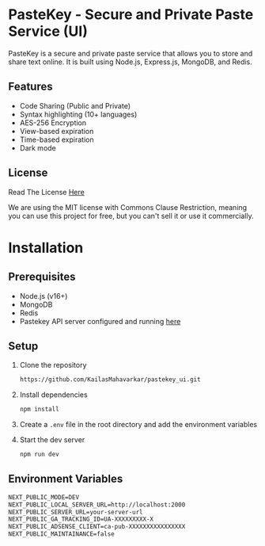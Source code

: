 
# PasteKey - Secure and Private Paste Service (UI)

PasteKey is a secure and private paste service that allows you to store and share text online. It is built using Node.js, Express.js, MongoDB, and Redis.

## Features

- Code Sharing (Public and Private)
- Syntax highlighting (10+ languages)
- AES-256 Encryption
- View-based expiration
- Time-based expiration
- Dark mode

## License

Read The License [Here](https://github.com/KailasMahavarkar/pastekey_ui/blob/main/LICENSE)

We are using the MIT license with Commons Clause Restriction, meaning you can use this project for free, but you can't sell it or use it commercially.

# Installation

## Prerequisites

- Node.js (v16+)
- MongoDB 
- Redis
- Pastekey API server configured and running [here](https://github.com/KailasMahavarkar/pastekey_api.git)

## Setup

1. Clone the repository
    
    ```bash
    https://github.com/KailasMahavarkar/pastekey_ui.git
    ```

2. Install dependencies

    ```bash
    npm install
    ```

3. Create a `.env` file in the root directory and add the environment variables

4. Start the dev server

    ```bash
    npm run dev
    ```


## Environment Variables

```txt
NEXT_PUBLIC_MODE=DEV
NEXT_PUBLIC_LOCAL_SERVER_URL=http://localhost:2000
NEXT_PUBLIC_SERVER_URL=your-server-url
NEXT_PUBLIC_GA_TRACKING_ID=UA-XXXXXXXXX-X
NEXT_PUBLIC_ADSENSE_CLIENT=ca-pub-XXXXXXXXXXXXXXXX
NEXT_PUBLIC_MAINTAINANCE=false

```